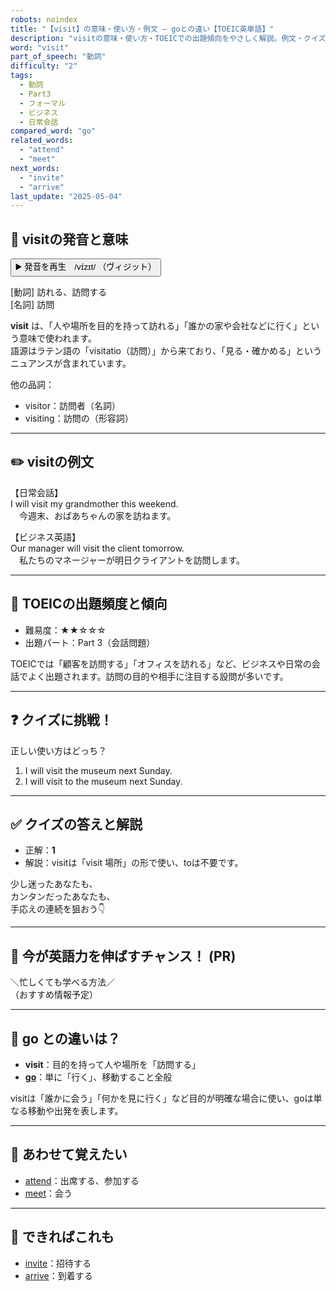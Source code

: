 ```yaml
---
robots: noindex
title: "【visit】の意味・使い方・例文 ― goとの違い【TOEIC英単語】"
description: "visitの意味・使い方・TOEICでの出題傾向をやさしく解説。例文・クイズ付きでgoとの違いもわかりやすく学べます。"
word: "visit"
part_of_speech: "動詞"
difficulty: "2"
tags:
  - 動詞
  - Part3
  - フォーマル
  - ビジネス
  - 日常会話
compared_word: "go"
related_words:
  - "attend"
  - "meet"
next_words:
  - "invite"
  - "arrive"
last_update: "2025-05-04"
---
```


## 🔰 visitの発音と意味

<button class="play-audio" onclick="playTTS('visit')">
  <span class="play-audio-main">
    ▶️ 発音を再生　/vɪ́zɪt/
  </span>
  <span class="play-audio-sub">
    （ヴィジット）
  </span>
</button>

[動詞] 訪れる、訪問する  
[名詞] 訪問

**visit** は、「人や場所を目的を持って訪れる」「誰かの家や会社などに行く」という意味で使われます。  
語源はラテン語の「visitatio（訪問）」から来ており、「見る・確かめる」というニュアンスが含まれています。

他の品詞：  
- visitor：訪問者（名詞）
- visiting：訪問の（形容詞）

---

## ✏️ visitの例文

【日常会話】  
I will visit my grandmother this weekend.  
　今週末、おばあちゃんの家を訪ねます。

【ビジネス英語】  
Our manager will visit the client tomorrow.  
　私たちのマネージャーが明日クライアントを訪問します。

---

## 🎯 TOEICの出題頻度と傾向

- 難易度：★★☆☆☆
- 出題パート：Part 3（会話問題）

TOEICでは「顧客を訪問する」「オフィスを訪れる」など、ビジネスや日常の会話でよく出題されます。訪問の目的や相手に注目する設問が多いです。

---

## ❓ クイズに挑戦！

正しい使い方はどっち？

1. I will visit the museum next Sunday.  
2. I will visit to the museum next Sunday.

---

## ✅ クイズの答えと解説

- 正解：**1**
- 解説：visitは「visit 場所」の形で使い、toは不要です。

少し迷ったあなたも、  
カンタンだったあなたも、  
手応えの連続を狙おう👇️

---

## 🚀 今が英語力を伸ばすチャンス！ (PR)

<div class="info-center">
＼忙しくても学べる方法／<br>  
（おすすめ情報予定）
</div>

---

## 🤔  go との違いは？

- **visit**：目的を持って人や場所を「訪問する」
- **[go](/word/go)**：単に「行く」、移動すること全般

visitは「誰かに会う」「何かを見に行く」など目的が明確な場合に使い、goは単なる移動や出発を表します。

---

## 🧩 あわせて覚えたい

- [attend](/word/attend)：出席する、参加する
- [meet](/word/meet)：会う

---

## 📖 できればこれも

- [invite](/word/invite)：招待する
- [arrive](/word/arrive)：到着する

<!-- cvid: aid35_bid30 -->
